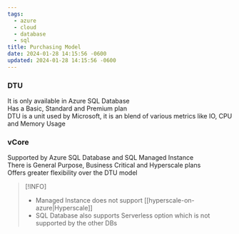 ```yaml
---
tags:
  - azure
  - cloud
  - database
  - sql
title: Purchasing Model
date: 2024-01-28 14:15:56 -0600
updated: 2024-01-28 14:15:56 -0600
---
```


### DTU
It is only available in Azure SQL Database  
Has a Basic, Standard and Premium plan  
DTU is a unit used by Microsoft, it is an blend of various metrics like IO, CPU and Memory Usage

### vCore
Supported by Azure SQL Database and SQL Managed Instance  
There is General Purpose, Business Critical and Hyperscale plans  
Offers greater flexibility over the DTU model

 > [!INFO]
 > * Managed Instance does not support [[hyperscale-on-azure|Hyperscale]]
 > * SQL Database also supports Serverless option which is not supported by the other DBs
